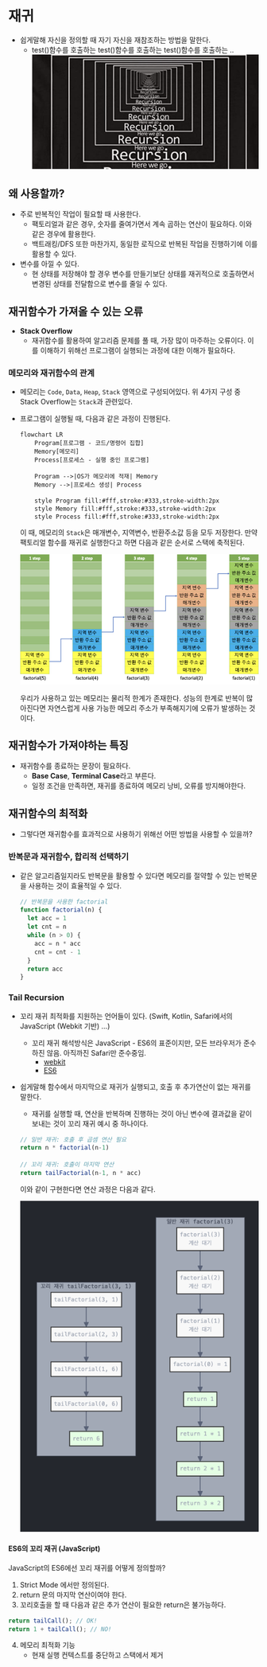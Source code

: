 # 재귀
- 쉽게말해 자신을 정의할 때 자기 자신을 재참조하는 방법을 말한다.
  - test()함수를 호출하는 test()함수를 호출하는 test()함수를 호출하는 ..
    <img src="./recursion.png" alt="recursion">

## 왜 사용할까?
- 주로 반복적인 작업이 필요할 때 사용한다.
  - 팩토리얼과 같은 경우, 숫자를 줄여가면서 계속 곱하는 연산이 필요하다. 이와 같은 경우에 활용한다.
  - 백트래킹/DFS 또한 마찬가지, 동일한 로직으로 반복된 작업을 진행하기에 이를 활용할 수 있다.
- 변수를 아낄 수 있다.
  - 현 상태를 저장해야 할 경우 변수를 만들기보단 상태를 재귀적으로 호출하면서 변경된 상태를 전달함으로 변수를 줄일 수 있다.

## 재귀함수가 가져올 수 있는 오류
- **Stack Overflow**
  - 재귀함수를 활용하여 알고리즘 문제를 풀 때, 가장 많이 마주하는 오류이다. 이를 이해하기 위해선 프로그램이 실행되는 과정에 대한 이해가 필요하다.

### 메모리와 재귀함수의 관계
- 메모리는 `Code`, `Data`, `Heap`, `Stack` 영역으로 구성되어있다. 위 4가지 구성 중 Stack Overflow는 `Stack`과 관련있다.
- 프로그램이 실행될 때, 다음과 같은 과정이 진행된다.
  ```mermaid
  flowchart LR
      Program[프로그램 - 코드/명령어 집합]
      Memory[메모리]
      Process[프로세스 - 실행 중인 프로그램]
      
      Program -->|OS가 메모리에 적재| Memory
      Memory -->|프로세스 생성| Process
  
      style Program fill:#fff,stroke:#333,stroke-width:2px
      style Memory fill:#fff,stroke:#333,stroke-width:2px
      style Process fill:#fff,stroke:#333,stroke-width:2px
  ```
  이 때, 메모리의 `Stack`은 매개변수, 지역변수, 반환주소값 등을 모두 저장한다. 만약 팩토리얼 함수를 재귀로 실행한다고 하면 다음과 같은 순서로 스택에 축적된다.

  <img src="./recursion_stack.webp" alt="stack">
  
  우리가 사용하고 있는 메모리는 물리적 한계가 존재한다. 성능의 한계로 반복이 많아진다면 자연스럽게 사용 가능한 메모리 주소가 부족해지기에 오류가 발생하는 것이다.

## 재귀함수가 가져야하는 특징
- 재귀함수를 종료하는 문장이 필요하다.
  - **Base Case**, **Terminal Case**라고 부른다.
  - 일정 조건을 만족하면, 재귀를 종료하여 메모리 낭비, 오류를 방지해야한다.

## 재귀함수의 최적화
- 그렇다면 재귀함수를 효과적으로 사용하기 위해선 어떤 방법을 사용할 수 있을까?

### 반복문과 재귀함수, 합리적 선택하기
- 같은 알고리즘일지라도 반복문을 활용할 수 있다면 메모리를 절약할 수 있는 반복문을 사용하는 것이 효율적일 수 있다.
  ```js
  // 반복문을 사용한 factorial
  function factorial(n) {
    let acc = 1
    let cnt = n
    while (n > 0) {
      acc = n * acc
      cnt = cnt - 1
    }
    return acc
  }
  ```

### Tail Recursion
- 꼬리 재귀 최적화를 지원하는 언어들이 있다. (Swift, Kotlin, Safari에서의 JavaScript (Webkit 기반) ...)
  - 꼬리 재귀 해석방식은 JavaScript - ES6의 표준이지만, 모든 브라우저가 준수하진 않음. 아직까진 Safari만 준수중임.
    - [webkit](https://webkit.org/blog/6240/ecmascript-6-proper-tail-calls-in-webkit/)
    - [ES6](https://262.ecma-international.org/6.0/#sec-tail-position-calls)
- 쉽게말해 함수에서 마지막으로 재귀가 실행되고, 호출 후 추가연산이 없는 재귀를 말한다.
  - 재귀를 실행할 때, 연산을 반복하며 진행하는 것이 아닌 변수에 결과값을 같이 보내는 것이 꼬리 재귀 예시 중 하나이다.
  ```js
  // 일반 재귀: 호출 후 곱셈 연산 필요
  return n * factorial(n-1)
  
  // 꼬리 재귀: 호출이 마지막 연산
  return tailFactorial(n-1, n * acc) 
  ```
  이와 같이 구현한다면 연산 과정은 다음과 같다.

  <img src="./tail_recursion.png">  

#### ES6의 꼬리 재귀 (JavaScript)

JavaScript의 ES6에선 꼬리 재귀를 어떻게 정의할까?

1. Strict Mode 에서만 정의된다.
2. return 문의 마지막 연산이여야 한다.
3. 꼬리호출을 할 때 다음과 같은 추가 연산이 필요한 return은 불가능하다.
  ```js
  return tailCall(); // OK!
  return 1 + tailCall(); // NO!
  ```
4. 메모리 최적화 기능
   - 현재 실행 컨텍스트를 중단하고 스택에서 제거
